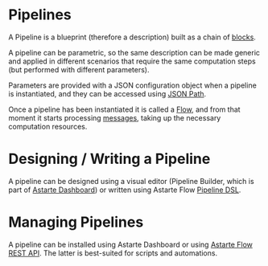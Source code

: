# Pipelines

A Pipeline is a blueprint (therefore a description) built as a chain of [blocks](0003-blocks.html).

A pipeline can be parametric, so the same description can be made generic and applied in different
scenarios that require the same computation steps (but performed with different parameters).

Parameters are provided with a JSON configuration object when a pipeline is instantiated, and they
can be accessed using [JSON Path](https://goessner.net/articles/JsonPath/).

Once a pipeline has been instantiated it is called a [Flow](0005-flows.html), and from that moment
it starts processing [messages](0002-flow-messages.html), taking up the necessary computation
resources.

# Designing / Writing a Pipeline

A pipeline can be designed using a visual editor (Pipeline Builder, which is part of
[Astarte Dashboard](https://github.com/astarte-platform/astarte-dashboard/)) or written using
Astarte Flow [Pipeline DSL](0010-defining-a-pipeline.html).

# Managing Pipelines

A pipeline can be installed using Astarte Dashboard or using
[Astarte Flow REST API](api/index.html#/pipelines/createPipeline). The latter is best-suited for
scripts and automations.
